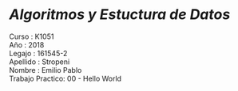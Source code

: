 # ***Algoritmos y Estuctura de Datos***

Curso : K1051<br>
Año : 2018<br>
Legajo : 161545-2<br>
Apellido : Stropeni<br>
Nombre : Emilio Pablo<br>
Trabajo Practico: 00 - Hello World
